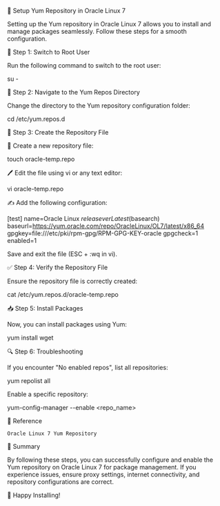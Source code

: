 🚀 Setup Yum Repository in Oracle Linux 7

Setting up the Yum repository in Oracle Linux 7 allows you to install and manage packages seamlessly. Follow these steps for a smooth configuration.

📌 Step 1: Switch to Root User

Run the following command to switch to the root user:

su -

📂 Step 2: Navigate to the Yum Repos Directory

Change the directory to the Yum repository configuration folder:

cd /etc/yum.repos.d

📝 Step 3: Create the Repository File

📌 Create a new repository file:

touch oracle-temp.repo

🖊️ Edit the file using vi or any text editor:

vi oracle-temp.repo

✍️ Add the following configuration:

[test]
name=Oracle Linux $releasever Latest ($basearch)
baseurl=https://yum.oracle.com/repo/OracleLinux/OL7/latest/x86_64
gpgkey=file:///etc/pki/rpm-gpg/RPM-GPG-KEY-oracle
gpgcheck=1
enabled=1

Save and exit the file (ESC + :wq in vi).

✅ Step 4: Verify the Repository File

Ensure the repository file is correctly created:

cat /etc/yum.repos.d/oracle-temp.repo

📥 Step 5: Install Packages

Now, you can install packages using Yum:

yum install wget

🔍 Step 6: Troubleshooting

If you encounter "No enabled repos", list all repositories:

yum repolist all

Enable a specific repository:

yum-config-manager --enable <repo_name>

🔗 Reference

    Oracle Linux 7 Yum Repository

🎯 Summary

By following these steps, you can successfully configure and enable the Yum repository on Oracle Linux 7 for package management. If you experience issues, ensure proxy settings, internet connectivity, and repository configurations are correct.

🚀 Happy Installing!
